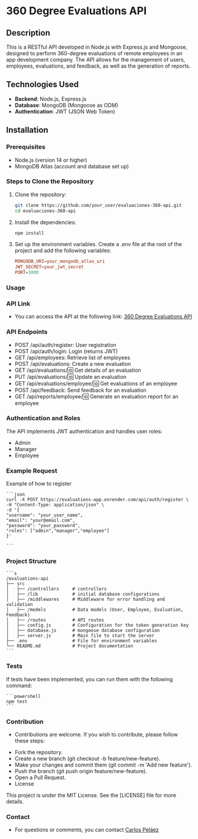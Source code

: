 # 360 Degree Evaluations API

## Description

This is a RESTful API developed in Node.js with Express.js and Mongoose, designed to perform 360-degree evaluations of remote employees in an app development company. The API allows for the management of users, employees, evaluations, and feedback, as well as the generation of reports.

## Technologies Used

- **Backend**: Node.js, Express.js
- **Database**: MongoDB (Mongoose as ODM)
- **Authentication**: JWT (JSON Web Token)

## Installation

### Prerequisites

- Node.js (version 14 or higher)
- MongoDB Atlas (account and database set up)

### Steps to Clone the Repository

1. Clone the repository:
   ```bash
   git clone https://github.com/your_user/evaluaciones-360-api.git
   cd evaluaciones-360-api
   ```
2. Install the dependencies:
    ```powershell
    npm install
    ```
3. Set up the environment variables. Create a .env file at the root of the project and add the following variables:
    ```conf
    MONGODB_URI=your_mongodb_atlas_uri
    JWT_SECRET=your_jwt_secret
    PORT=3000
    ```

### Usage

### API Link
- You can access the API at the following link: [360 Degree Evaluations API](https://evaluations-app.onrender.com/api)

### API Endpoints

   * POST /api/auth/register: User registration
   * POST /api/auth/login: Login (returns JWT)
   * GET /api/employees: Retrieve list of employees
   * POST /api/evaluations: Create a new evaluation
   * GET /api/evaluations/:id: Get details of an evaluation
   * PUT /api/evaluations/:id: Update an evaluation
   * GET /api/evaluations/employee/:id: Get evaluations of an employee
   * POST /api/feedback: Send feedback for an evaluation
   * GET /api/reports/employee/:id: Generate an evaluation report for an employee

### Authentication and Roles
The API implements JWT authentication and handles user roles:

   * Admin
   * Manager
   * Employee

### Example Request
Example of how to register

    ```json
    curl -X POST https://evaluations-app.onrender.com/api/auth/register \
    -H "Content-Type: application/json" \
    -d '{
    "username": "your_user_name",
    "email": "your@email.com",
    "password": "your_password",
    "roles": ["admin","manager","employee"]
    }'

    ```

### Project Structure

    ```s
    /evaluations-api
    ├── src
    │   ├── /controllers     # controllers
    │   ├── /lib             # initial database configurations
    │   ├── /middlewares     # Middleware for error handling and validation
    │   ├── /models          # Data models (User, Employee, Evaluation, Feedback)
    │   ├── /routes          # API routes
    │   ├── config.js        # Configuration for the token generation key
    │   ├── database.js      # mongoose database configuration
    │   ├── server.js        # Main file to start the server
    ├── .env                 # File for environment variables
    └── README.md            # Project documentation
    ```

### Tests
If tests have been implemented, you can run them with the following command:

    ```powershell
    npm test
    ```

### Contribution
- Contributions are welcome. If you wish to contribute, please follow these steps:

* Fork the repository.
* Create a new branch (git checkout -b feature/new-feature).
* Make your changes and commit them (git commit -m 'Add new feature').
* Push the branch (git push origin feature/new-feature).
* Open a Pull Request.
* License

This project is under the MIT License. See the [LICENSE] file for more details.

### Contact
- For questions or comments, you can contact [Carlos Peláez](mailto:cpelaez0811@gmail.com)

